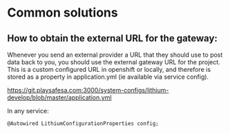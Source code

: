 # Common solutions


## How to obtain the external URL for the gateway:

Whenever you send an external provider a URL that they should use to post data back to you, you should use the external gateway URL for the project. This is a custom configured URL in openshift or locally, and therefore is stored as a property in application.yml (ie available via service config).

https://git.playsafesa.com:3000/system-configs/lithium-develop/blob/master/application.yml



In any service:

```@Autowired LithiumConfigurationProperties config;```
